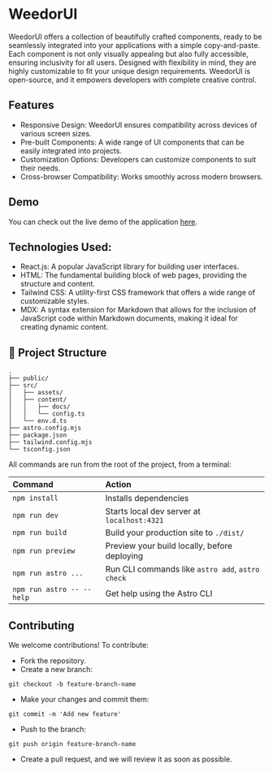 # WeedorUI

WeedorUI offers a collection of beautifully crafted components, ready to be seamlessly integrated into your applications with a simple copy-and-paste. Each component is not only visually appealing but also fully accessible, ensuring inclusivity for all users. Designed with flexibility in mind, they are highly customizable to fit your unique design requirements. WeedorUI is open-source, and it empowers developers with complete creative control.

## Features

- Responsive Design: WeedorUI ensures compatibility across devices of various screen sizes.
- Pre-built Components: A wide range of UI components that can be easily integrated into projects.
- Customization Options: Developers can customize components to suit their needs.
- Cross-browser Compatibility: Works smoothly across modern browsers.

## Demo
  You can check out the live demo of the application [here](https://weedorui.vercel.app/).

## Technologies Used:

- React.js: A popular JavaScript library for building user interfaces.
- HTML: The fundamental building block of web pages, providing the structure and content.
- Tailwind CSS: A utility-first CSS framework that offers a wide range of customizable styles.
- MDX: A syntax extension for Markdown that allows for the inclusion of JavaScript code within Markdown documents, making it ideal for creating dynamic content.


## 🚀 Project Structure


```
.
├── public/
├── src/
│   ├── assets/
│   ├── content/
│   │   ├── docs/
│   │   └── config.ts
│   └── env.d.ts
├── astro.config.mjs
├── package.json
├── tailwind.config.mjs
└── tsconfig.json
```

All commands are run from the root of the project, from a terminal:

| Command                   | Action                                           |
| :------------------------ | :----------------------------------------------- |
| `npm install`             | Installs dependencies                            |
| `npm run dev`             | Starts local dev server at `localhost:4321`      |
| `npm run build`           | Build your production site to `./dist/`          |
| `npm run preview`         | Preview your build locally, before deploying     |
| `npm run astro ...`       | Run CLI commands like `astro add`, `astro check` |
| `npm run astro -- --help` | Get help using the Astro CLI                     |


## Contributing
We welcome contributions! To contribute:

- Fork the repository.
- Create a new branch:
```
git checkout -b feature-branch-name
```

- Make your changes and commit them:
```
git commit -m 'Add new feature'
```

- Push to the branch:
```
git push origin feature-branch-name
```

- Create a pull request, and we will review it as soon as possible.
